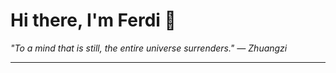 <h1>Hi there, I'm Ferdi 👋</h1>

<p><em>
  "To a mind that is still, the entire universe surrenders." — Zhuangzi
</em></p>

---
